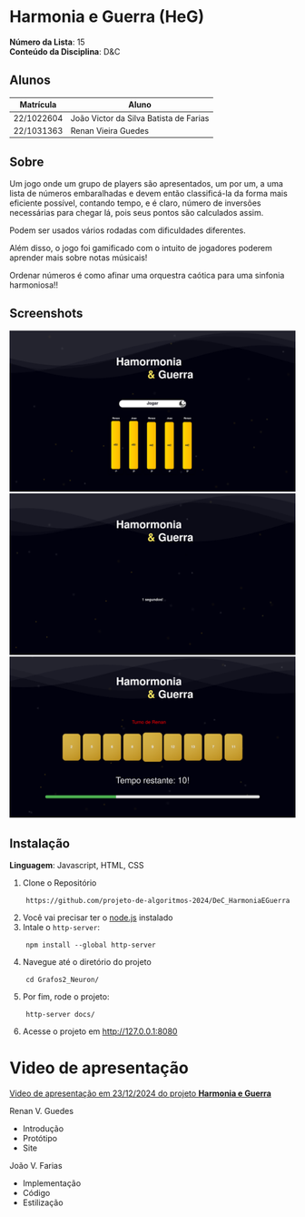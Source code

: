 # Harmonia e Guerra (HeG)

**Número da Lista**: 15<br>
**Conteúdo da Disciplina**: D&C<br>

## Alunos

| Matrícula  | Aluno                                  |
| ---------- | -------------------------------------- |
| 22/1022604 | João Victor da Silva Batista de Farias |
| 22/1031363 | Renan Vieira Guedes                    |

## Sobre

Um jogo onde um grupo de players são apresentados, um por um, a uma lista de números embaralhadas e devem então classificá-la da forma mais eficiente possível, contando tempo, e é claro, número de inversões necessárias para chegar lá, pois seus pontos são calculados assim.

Podem ser usados vários rodadas com dificuldades diferentes.

Além disso, o jogo foi gamificado com o intuito de jogadores poderem aprender mais sobre notas músicais!

Ordenar números é como afinar uma orquestra caótica para uma sinfonia harmoniosa!!

## Screenshots

<img src="./.github/1.png">
<img src="./.github/2.png">
<img src="./.github/3.png">

## Instalação

**Linguagem**: Javascript, HTML, CSS<br>

1. Clone o Repositório

```
    https://github.com/projeto-de-algoritmos-2024/DeC_HarmoniaEGuerra
```

2. Você vai precisar ter o [node.js](https://nodejs.org/pt) instalado
3. Intale o `http-server`:

```
    npm install --global http-server
```

4. Navegue até o diretório do projeto

```
    cd Grafos2_Neuron/
```

5. Por fim, rode o projeto:

```
    http-server docs/
```

6. Acesse o projeto em http://127.0.0.1:8080

# Video de apresentação

[Video de apresentação em 23/12/2024 do projeto **Harmonia e Guerra**](https://youtu.be/bD_GFxRsSCI)

Renan V. Guedes
- Introdução
- Protótipo
- Site

João V. Farias
- Implementação
- Código
- Estilização
